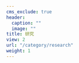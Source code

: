 ```yaml
---
cms_exclude: true
header:
  caption: ""
  image: ""
title: 研究
view: 2
url: "/category/research"
weight: 1
---
```

